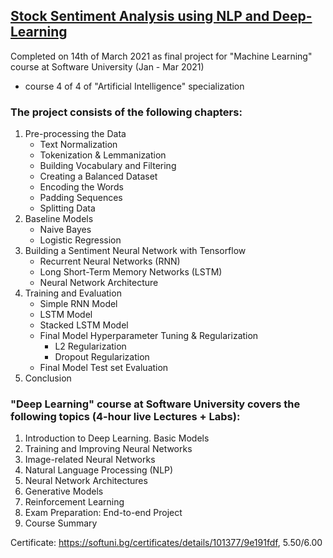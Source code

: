 ## [Stock Sentiment Analysis using NLP and Deep-Learning](https://github.com/pmikov/Stock-Sentiment-Analysis-using-NLP-and-Deep-Learning/blob/main/Stock%20Sentiment%20Analysis%20using%20NLP%20%26%20Deep%20Learning.ipynb)

Completed on 14th of March 2021 as final project for "Machine Learning" course at Software University (Jan - Mar 2021)
- course 4 of 4 of "Artificial Intelligence" specialization

### The project consists of the following chapters:
1. Pre-processing the Data
   - Text Normalization
   - Tokenization & Lemmanization
   - Building Vocabulary and Filtering
   - Creating a Balanced Dataset
   - Encoding the Words
   - Padding Sequences
   - Splitting Data 
2. Baseline Models
   - Naive Bayes
   - Logistic Regression
3. Building a Sentiment Neural Network with Tensorflow
   - Recurrent Neural Networks (RNN)
   - Long Short-Term Memory Networks (LSTM)
   - Neural Network Architecture
4. Training and Evaluation
   - Simple RNN Model
   - LSTM Model
   - Stacked LSTM Model
   - Final Model Hyperparameter Tuning & Regularization
       - L2 Regularization
       - Dropout Regularization
   - Final Model Test set Evaluation
5. Conclusion

### "Deep Learning" course at Software University covers the following topics (4-hour live Lectures + Labs):

1. Introduction to Deep Learning. Basic Models
2. Training and Improving Neural Networks
3. Image-related Neural Networks
4. Natural Language Processing (NLP)
5. Neural Network Architectures
6. Generative Models
7. Reinforcement Learning
8. Exam Preparation: End-to-end Project
9. Course Summary

Certificate: https://softuni.bg/certificates/details/101377/9e191fdf, 5.50/6.00
